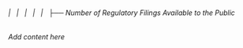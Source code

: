 ###### |   |   |   |   |   ├── Number of Regulatory Filings Available to the Public

*Add content here*